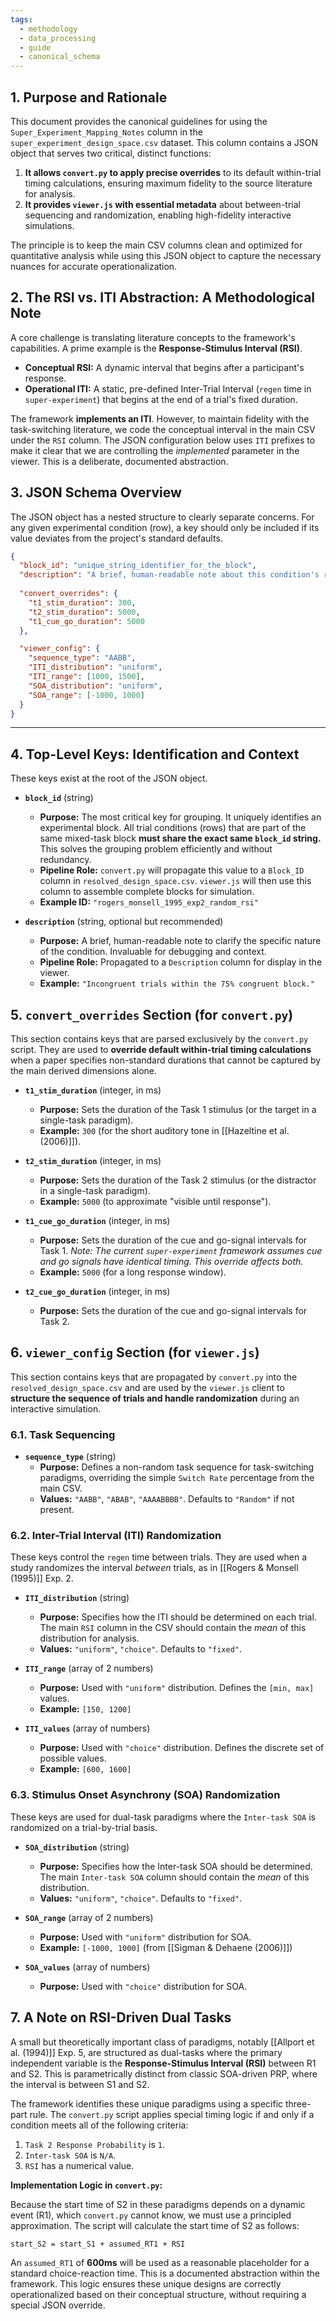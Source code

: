 ```yaml
---
tags:
  - methodology
  - data_processing
  - guide
  - canonical_schema
---
```


## 1. Purpose and Rationale

This document provides the canonical guidelines for using the `Super_Experiment_Mapping_Notes` column in the `super_experiment_design_space.csv` dataset. This column contains a JSON object that serves two critical, distinct functions:

1.  **It allows `convert.py` to apply precise overrides** to its default within-trial timing calculations, ensuring maximum fidelity to the source literature for analysis.
2.  **It provides `viewer.js` with essential metadata** about between-trial sequencing and randomization, enabling high-fidelity interactive simulations.

The principle is to keep the main CSV columns clean and optimized for quantitative analysis while using this JSON object to capture the necessary nuances for accurate operationalization.

## 2. The RSI vs. ITI Abstraction: A Methodological Note

A core challenge is translating literature concepts to the framework's capabilities. A prime example is the **Response-Stimulus Interval (RSI)**.
*   **Conceptual RSI:** A dynamic interval that begins after a participant's response.
*   **Operational ITI:** A static, pre-defined Inter-Trial Interval (`regen` time in `super-experiment`) that begins at the end of a trial's fixed duration.

The framework **implements an ITI**. However, to maintain fidelity with the task-switching literature, we code the conceptual interval in the main CSV under the `RSI` column. The JSON configuration below uses `ITI` prefixes to make it clear that we are controlling the *implemented* parameter in the viewer. This is a deliberate, documented abstraction.

## 3. JSON Schema Overview

The JSON object has a nested structure to clearly separate concerns. For any given experimental condition (row), a key should only be included if its value deviates from the project's standard defaults.

```json
{
  "block_id": "unique_string_identifier_for_the_block",
  "description": "A brief, human-readable note about this condition's role.",
  
  "convert_overrides": {
    "t1_stim_duration": 300,
    "t2_stim_duration": 5000,
    "t1_cue_go_duration": 5000
  },

  "viewer_config": {
    "sequence_type": "AABB",
    "ITI_distribution": "uniform",
    "ITI_range": [1000, 1500],
    "SOA_distribution": "uniform",
    "SOA_range": [-1000, 1000]
  }
}
```

---

## 4. Top-Level Keys: Identification and Context

These keys exist at the root of the JSON object.

*   **`block_id`** (string)
    *   **Purpose:** The most critical key for grouping. It uniquely identifies an experimental block. All trial conditions (rows) that are part of the same mixed-task block **must share the exact same `block_id` string.** This solves the grouping problem efficiently and without redundancy.
    *   **Pipeline Role:** `convert.py` will propagate this value to a `Block_ID` column in `resolved_design_space.csv`. `viewer.js` will then use this column to assemble complete blocks for simulation.
    *   **Example ID:** `"rogers_monsell_1995_exp2_random_rsi"`

*   **`description`** (string, optional but recommended)
    *   **Purpose:** A brief, human-readable note to clarify the specific nature of the condition. Invaluable for debugging and context.
    *   **Pipeline Role:** Propagated to a `Description` column for display in the viewer.
    *   **Example:** `"Incongruent trials within the 75% congruent block."`

## 5. `convert_overrides` Section (for `convert.py`)

This section contains keys that are parsed exclusively by the `convert.py` script. They are used to **override default within-trial timing calculations** when a paper specifies non-standard durations that cannot be captured by the main derived dimensions alone.

*   **`t1_stim_duration`** (integer, in ms)
    *   **Purpose:** Sets the duration of the Task 1 stimulus (or the target in a single-task paradigm).
    *   **Example:** `300` (for the short auditory tone in [[Hazeltine et al. (2006)]]).

*   **`t2_stim_duration`** (integer, in ms)
    *   **Purpose:** Sets the duration of the Task 2 stimulus (or the distractor in a single-task paradigm).
    *   **Example:** `5000` (to approximate "visible until response").

*   **`t1_cue_go_duration`** (integer, in ms)
    *   **Purpose:** Sets the duration of the cue and go-signal intervals for Task 1. *Note: The current `super-experiment` framework assumes cue and go signals have identical timing. This override affects both.*
    *   **Example:** `5000` (for a long response window).

*   **`t2_cue_go_duration`** (integer, in ms)
    *   **Purpose:** Sets the duration of the cue and go-signal intervals for Task 2.

## 6. `viewer_config` Section (for `viewer.js`)

This section contains keys that are propagated by `convert.py` into the `resolved_design_space.csv` and are used by the `viewer.js` client to **structure the sequence of trials and handle randomization** during an interactive simulation.

### 6.1. Task Sequencing

*   **`sequence_type`** (string)
    *   **Purpose:** Defines a non-random task sequence for task-switching paradigms, overriding the simple `Switch Rate` percentage from the main CSV.
    *   **Values:** `"AABB"`, `"ABAB"`, `"AAAABBBB"`. Defaults to `"Random"` if not present.

### 6.2. Inter-Trial Interval (ITI) Randomization

These keys control the `regen` time between trials. They are used when a study randomizes the interval *between* trials, as in [[Rogers & Monsell (1995)]] Exp. 2.

*   **`ITI_distribution`** (string)
    *   **Purpose:** Specifies how the ITI should be determined on each trial. The main `RSI` column in the CSV should contain the *mean* of this distribution for analysis.
    *   **Values:** `"uniform"`, `"choice"`. Defaults to `"fixed"`.

*   **`ITI_range`** (array of 2 numbers)
    *   **Purpose:** Used with `"uniform"` distribution. Defines the `[min, max]` values.
    *   **Example:** `[150, 1200]`

*   **`ITI_values`** (array of numbers)
    *   **Purpose:** Used with `"choice"` distribution. Defines the discrete set of possible values.
    *   **Example:** `[600, 1600]`

### 6.3. Stimulus Onset Asynchrony (SOA) Randomization

These keys are used for dual-task paradigms where the `Inter-task SOA` is randomized on a trial-by-trial basis.

*   **`SOA_distribution`** (string)
    *   **Purpose:** Specifies how the Inter-task SOA should be determined. The main `Inter-task SOA` column should contain the *mean* of this distribution.
    *   **Values:** `"uniform"`, `"choice"`. Defaults to `"fixed"`.

*   **`SOA_range`** (array of 2 numbers)
    *   **Purpose:** Used with `"uniform"` distribution for SOA.
    *   **Example:** `[-1000, 1000]` (from [[Sigman & Dehaene (2006)]])

*   **`SOA_values`** (array of numbers)
    *   **Purpose:** Used with `"choice"` distribution for SOA.

## 7. A Note on RSI-Driven Dual Tasks

A small but theoretically important class of paradigms, notably [[Allport et al. (1994)]] Exp. 5, are structured as dual-tasks where the primary independent variable is the **Response-Stimulus Interval (RSI)** between R1 and S2. This is parametrically distinct from classic SOA-driven PRP, where the interval is between S1 and S2.

The framework identifies these unique paradigms using a specific three-part rule. The `convert.py` script applies special timing logic if and only if a condition meets all of the following criteria:

1.  `Task 2 Response Probability` is `1`.
2.  `Inter-task SOA` is `N/A`.
3.  `RSI` has a numerical value.

**Implementation Logic in `convert.py`:**

Because the start time of S2 in these paradigms depends on a dynamic event (R1), which `convert.py` cannot know, we must use a principled approximation. The script will calculate the start time of S2 as follows:

`start_S2 = start_S1 + assumed_RT1 + RSI`

An `assumed_RT1` of **600ms** will be used as a reasonable placeholder for a standard choice-reaction time. This is a documented abstraction within the framework. This logic ensures these unique designs are correctly operationalized based on their conceptual structure, without requiring a special JSON override.
